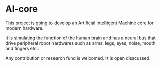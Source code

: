 AI-core
=======

This project is going to develop an Artificial Intelligent Machine core for modern hardware. 

It is simulating the function of the human brain and has a neural bus that drive peripheral robot hardwares such as arms, legs, eyes, noise, mouth and fingers etc..

Any contribution or research fund is welcomed. It is open disscussed. 

